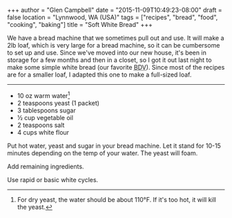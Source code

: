 +++
author = "Glen Campbell"
date = "2015-11-09T10:49:23-08:00"
draft = false
location = "Lynnwood, WA (USA)"
tags = ["recipes", "bread", "food", "cooking", "baking"]
title = "Soft White Bread"
+++

We have a bread machine that we sometimes pull out and use.
It will make a 2lb loaf, which is very large for a bread machine,
so it can be cumbersome to set up and use. 
Since we've moved into our new house, it's been in storage for a few months
and then in a closet, so I got it out last night to make some
simple white bread (our favorite
<abbr title="Butter Delivery Vehicle">BDV</abbr>).
Since most of the recipes are for a smaller loaf, I adapted this one
to make a full-sized loaf.

----

* 10 oz warm water[^1]
* 2 teaspoons yeast (1 packet)
* 3 tablespoons sugar
* 1⁄2 cup vegetable oil
* 2 teaspoons salt
* 4 cups white flour

Put hot water, yeast and sugar in your bread machine.
Let it stand for 10-15 minutes depending on the temp of your water.
The yeast will foam.

Add remaining ingredients.

Use rapid or basic white cycles. 

[^1]: For dry yeast, the water should be about 110&deg;F. If it's too hot, it will kill the yeast.
